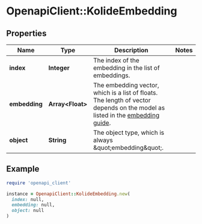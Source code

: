 # OpenapiClient::KolideEmbedding

## Properties

| Name | Type | Description | Notes |
| ---- | ---- | ----------- | ----- |
| **index** | **Integer** | The index of the embedding in the list of embeddings. |  |
| **embedding** | **Array&lt;Float&gt;** | The embedding vector, which is a list of floats. The length of vector depends on the model as listed in the [embedding guide](/docs/guides/embeddings).  |  |
| **object** | **String** | The object type, which is always \&quot;embedding\&quot;. |  |

## Example

```ruby
require 'openapi_client'

instance = OpenapiClient::KolideEmbedding.new(
  index: null,
  embedding: null,
  object: null
)
```

